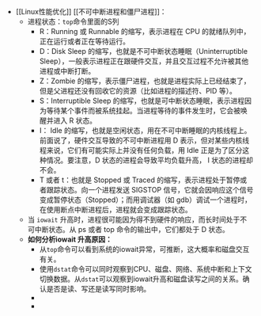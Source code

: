 - [[Linux性能优化]] [[不可中断进程和僵尸进程]]：
	- 进程状态：`top`命令里面的S列
		- R：Running 或 Runnable 的缩写，表示进程在 CPU 的就绪队列中，正在运行或者正在等待运行。
		- D：Disk Sleep 的缩写，也就是不可中断状态睡眠（Uninterruptible Sleep），一般表示进程正在跟硬件交互，并且交互过程不允许被其他进程或中断打断。
		- Z：Zombie 的缩写，表示僵尸进程，也就是进程实际上已经结束了，但是父进程还没有回收它的资源（比如进程的描述符、PID 等）。
		- S：Interruptible Sleep 的缩写，也就是可中断状态睡眠，表示进程因为等待某个事件而被系统挂起。当进程等待的事件发生时，它会被唤醒并进入 R 状态。
		- I： Idle 的缩写，也就是空闲状态，用在不可中断睡眠的内核线程上。前面说了，硬件交互导致的不可中断进程用 D 表示，但对某些内核线程来说，它们有可能实际上并没有任何负载，用 Idle 正是为了区分这种情况。要注意，D 状态的进程会导致平均负载升高， I 状态的进程却不会。
		- T 或者 t：也就是 Stopped 或 Traced 的缩写，表示进程处于暂停或者跟踪状态。向一个进程发送 SIGSTOP 信号，它就会因响应这个信号变成暂停状态（Stopped）；而用调试器（如 gdb）调试一个进程时，在使用断点中断进程后，进程就会变成跟踪状态。
	- 当 `iowait` 升高时，进程很可能因为得不到硬件的响应，而长时间处于不可中断状态。从 ps 或者 top 命令的输出中，它们都处于 D 状态。
	- **如何分析iowait 升高原因：**
		- 从`top`命令可以看到系统的iowait异常，可推断，这大概率和磁盘交互有关。
		- 使用`dstat`命令可以同时观察到CPU、磁盘、网络、系统中断和上下文切换数据。从`dstat`可以观察到iowait升高和磁盘读写之间的关系。确认是否是读、写还是读写同时影响。
		-
		-